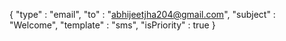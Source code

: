 {
    "type" : "email",
    "to" : "abhijeetjha204@gmail.com",
    "subject" : "Welcome",
    "template" : "sms",
    "isPriority" : true
}


